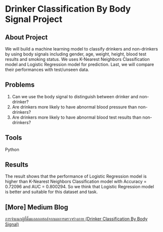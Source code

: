 # Drinker Classification By Body Signal Project


## About Project
We will build a machine learning model to classify drinkers and non-drinkers by using body signals including gender, age, weight, height, blood test results and smoking status. We uses K-Nearest Neighbors Classification model and Logistic Regression model for prediction. Last, we will compare their performances with test/unseen data.


## Problems
1. Can we use the body signal to distinguish between drinker and non-drinker?
2. Are drinkers more likely to have abnormal blood pressure than non-drinkers?
3. Are drinkers more likely to have abnormal blood test results than non-drinkers?


## Tools 
Python


## Results
The result shows that the performance of Logistic Regression model is higher than K-Nearest Neighbors Classification model with Accuracy = 0.72096 and AUC = 0.800294. So we think that Logistic Regression model is better and suitable for this dataset and task.


## [More] Medium Blog
[การจำแนกผู้ที่ดื่มแอลกอฮอล์จากผลการตรวจร่างกาย (Drinker Classification By Body Signal)](https://medium.com/@pt.panyanontakarn/drinker-classification-by-body-signal-70ab367f3044)